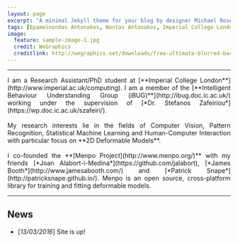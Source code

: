 ```yaml
---
layout: page
excerpt: "A minimal Jekyll theme for your blog by designer Michael Rose."
tags: [Epameinondas Antonakos, Nontas Antonakos, Imperial College London, Computer Vision, Deformable Models, Menpo]
image:
  feature: sample-image-1.jpg
  credit: WeGraphics
  creditlink: http://wegraphics.net/downloads/free-ultimate-blurred-background-pack/
---
```


---

<p align="justify">I am a Research Assistant/PhD student at [**Imperial College London**](http://www.imperial.ac.uk/computing). I am a member of the [**Intelligent Behaviour Understanding Group (iBUG)**](http://ibug.doc.ic.ac.uk/) working under the supervision of [*Dr. Stefanos Zafeiriou*](https://wp.doc.ic.ac.uk/szafeiri/).<br/><br/>
My research interests lie in the fields of Computer Vision, Pattern Recognition, Statistical Machine Learning and Human-Computer Interaction with particular focus on **2D Deformable Models**.<br/><br/>
I co-founded the **[Menpo Project](http://www.menpo.org/)** with my friends [*Joan Alabort-i-Medina*](https://github.com/jalabort), [*James Booth*](http://www.jamesabooth.com/) and [*Patrick Snape*](http://patricksnape.github.io/). Menpo is an open source, cross-platform library for training and fitting deformable models.</p>

---

## News 
* [*13/03/2016*] Site is up!
